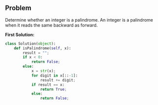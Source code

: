 ## Problem

Determine whether an integer is a palindrome. An integer is a palindrome when it reads the same backward as forward.

**First Solution:**
```python
class Solution(object):
    def isPalindrome(self, x):
        result = "";
        if x < 0:
            return False;
        else:
            x = str(x);
            for digit in x[::-1]:
                result += digit;
            if result == x:
                return True;
            else:
                return False;
```